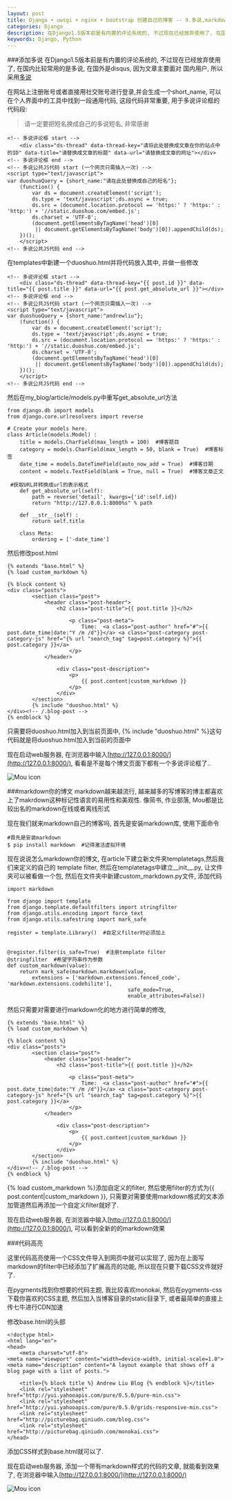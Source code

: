 ```yaml
---
layout: post
title: Django + uwsgi + nginx + bootstrap 创建自己的博客 -- 9.多说,markdown和代码高亮
categories: Django
description: 在Django1.5版本前是有内置的评论系统的, 不过现在已经放弃使用了, 在国内比较常用的是多说, 在国外是disqus, 因为文章主要面对 国内用户, 所以采用多说
keywords: Django, Python
---
```


###添加多说
在Django1.5版本前是有内置的评论系统的, 不过现在已经放弃使用了, 在国内比较常用的是多说, 在国外是disqus, 因为文章主要面对 国内用户, 所以采用[多说](http://duoshuo.com/)

在网站上注册账号或者直接用社交账号进行登录,并会生成一个short_name, 可以在个人界面中的工具中找到一段通用代码, 这段代码非常重要, 用于多说评论框的代码段:

> 请一定要把短名换成自己的多说短名, 非常感谢

```
<!-- 多说评论框 start -->
    <div class="ds-thread" data-thread-key="请将此处替换成文章在你的站点中的ID" data-title="请替换成文章的标题" data-url="请替换成文章的网址"></div>
<!-- 多说评论框 end -->
<!-- 多说公共JS代码 start (一个网页只需插入一次) -->
<script type="text/javascript">
var duoshuoQuery = {short_name:"请在此处替换成自己的短名"};
    (function() {
        var ds = document.createElement('script');
        ds.type = 'text/javascript';ds.async = true;
        ds.src = (document.location.protocol == 'https:' ? 'https:' : 'http:') + '//static.duoshuo.com/embed.js';
        ds.charset = 'UTF-8';
        (document.getElementsByTagName('head')[0] 
         || document.getElementsByTagName('body')[0]).appendChild(ds);
    })();
    </script>
<!-- 多说公共JS代码 end -->
```

在templates中新建一个duoshuo.html并将代码放入其中, 并做一些修改

```
<!-- 多说评论框 start -->
    <div class="ds-thread" data-thread-key="{{ post.id }}" data-title="{{ post.title }}" data-url="{{ post.get_absolute_url }}"></div>
<!-- 多说评论框 end -->
<!-- 多说公共JS代码 start (一个网页只需插入一次) -->
<script type="text/javascript">
var duoshuoQuery = {short_name:"andrewliu"};
    (function() {
        var ds = document.createElement('script');
        ds.type = 'text/javascript';ds.async = true;
        ds.src = (document.location.protocol == 'https:' ? 'https:' : 'http:') + '//static.duoshuo.com/embed.js';
        ds.charset = 'UTF-8';
        (document.getElementsByTagName('head')[0] 
         || document.getElementsByTagName('body')[0]).appendChild(ds);
    })();
    </script>
<!-- 多说公共JS代码 end -->
```

然后在my_blog/article/models.py中重写get_absolute_url方法

```
from django.db import models
from django.core.urlresolvers import reverse

# Create your models here.
class Article(models.Model) :
    title = models.CharField(max_length = 100)  #博客题目
    category = models.CharField(max_length = 50, blank = True)  #博客标签
    date_time = models.DateTimeField(auto_now_add = True)  #博客日期
    content = models.TextField(blank = True, null = True)  #博客文章正文

 #获取URL并转换成url的表示格式
    def get_absolute_url(self):
        path = reverse('detail', kwargs={'id':self.id})
        return "http://127.0.0.1:8000%s" % path

    def __str__(self) :
        return self.title

    class Meta:
        ordering = ['-date_time']
```

然后修改post.html

```
{% extends "base.html" %}
{% load custom_markdown %}

{% block content %}
<div class="posts">
        <section class="post">
            <header class="post-header">
                <h2 class="post-title">{{ post.title }}</h2>

                    <p class="post-meta">
                        Time:  <a class="post-author" href="#">{{ post.date_time|date:"Y /m /d"}}</a> <a class="post-category post-category-js" href="{% url "search_tag" tag=post.category %}">{{ post.category }}</a>
                    </p>
            </header>

                <div class="post-description">
                    <p>
                        {{ post.content|custom_markdown }}
                    </p>
                </div>
        </section>
        {% include "duoshuo.html" %}
</div><!-- /.blog-post -->
{% endblock %}
```

只需要将duoshuo.html加入到当前页面中, {% include "duoshuo.html" %}这句代码就是将duoshuo.html加入到当前的页面中

现在启动web服务器, 在浏览器中输入[http://127.0.0.1:8000/](http://127.0.0.1:8000/), 看看是不是每个博文页面下都有一个多说评论框了..

![Mou icon](http://upload-images.jianshu.io/upload_images/1224641-0d0c2acb60434a4c.png?imageMogr2/auto-orient/strip%7CimageView2/2/w/1240)

###markdown你的博文
markdown越来越流行, 越来越多的写博客的博主都喜欢上了makrdown这种标记性语言的易用性和美观性. 像简书, 作业部落, Mou都是比较出名的markdown在线或者离线形式

现在我们就来markdown自己的博客吗, 首先是安装markdown库, 使用下面命令

```
#首先是安装markdown
$ pip install markdown  #记得激活虚拟环境
```

现在说说怎么markdown你的博文, 在article下建立新文件夹templatetags,然后我们来定义的自己的 template filter, 然后在templatetags中建立__init__.py, 让文件夹可以被看做一个包, 然后在文件夹中新建custom_markdown.py文件, 添加代码

```
import markdown

from django import template
from django.template.defaultfilters import stringfilter
from django.utils.encoding import force_text
from django.utils.safestring import mark_safe

register = template.Library()  #自定义filter时必须加上


@register.filter(is_safe=True)  #注册template filter
@stringfilter  #希望字符串作为参数
def custom_markdown(value):
    return mark_safe(markdown.markdown(value,
        extensions = ['markdown.extensions.fenced_code', 'markdown.extensions.codehilite'],
                                       safe_mode=True,
                                       enable_attributes=False))
```

然后只需要对需要进行markdown化的地方进行简单的修改,

```
{% extends "base.html" %}
{% load custom_markdown %}

{% block content %}
<div class="posts">
        <section class="post">
            <header class="post-header">
                <h2 class="post-title">{{ post.title }}</h2>

                    <p class="post-meta">
                        Time:  <a class="post-author" href="#">{{ post.date_time|date:"Y /m /d"}}</a> <a class="post-category post-category-js" href="{% url "search_tag" tag=post.category %}">{{ post.category }}</a>
                    </p>
            </header>

                <div class="post-description">
                    <p>
                        {{ post.content|custom_markdown }}
                    </p>
                </div>
        </section>
        {% include "duoshuo.html" %}
</div><!-- /.blog-post -->
{% endblock %}
```

{% load custom_markdown %}添加自定义的filter, 然后使用filter的方式为{{ post.content|custom_markdown }}, 只需要对需要使用markdown格式的文本添加管道然后再添加一个自定义filter就好了.

现在启动web服务器, 在浏览器中输入[http://127.0.0.1:8000/](http://127.0.0.1:8000/), 可以看到全新的的markdown效果

###代码高亮

这里代码高亮使用一个CSS文件导入到网页中就可以实现了, 因为在上面写markdown的filter中已经添加了扩展高亮的功能, 所以现在只要下载CSS文件就好了.

在pygments找到你想要的代码主题, 我比较喜欢monokai, 然后在pygments-css下载你喜欢的CSS主题, 然后加入当博客目录的static目录下, 或者最简单的直接上传七牛进行CDN加速

修改base.html的头部

```
<!doctype html>
<html lang="en">
<head>
    <meta charset="utf-8">
<meta name="viewport" content="width=device-width, initial-scale=1.0">
<meta name="description" content="A layout example that shows off a blog page with a list of posts.">

    <title>{% block title %} Andrew Liu Blog {% endblock %}</title>
    <link rel="stylesheet" href="http://yui.yahooapis.com/pure/0.5.0/pure-min.css">
    <link rel="stylesheet" href="http://yui.yahooapis.com/pure/0.5.0/grids-responsive-min.css">
    <link rel="stylesheet" href="http://picturebag.qiniudn.com/blog.css">
    <link rel="stylesheet" href="http://picturebag.qiniudn.com/monokai.css">
</head>
```

<link rel="stylesheet" href="http://picturebag.qiniudn.com/monokai.css">添加CSS样式到base.html就可以了.

现在启动web服务器, 添加一个带有markdown样式的代码的文章, 就能看到效果了, 在浏览器中输入[http://127.0.0.1:8000/](http://127.0.0.1:8000/)

![Mou icon](http://upload-images.jianshu.io/upload_images/1224641-caad5294bbb98ff3.png?imageMogr2/auto-orient/strip%7CimageView2/2/w/1240)